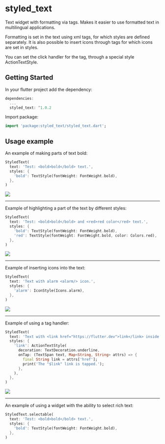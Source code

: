# styled_text

Text widget with formatting via tags. Makes it easier to use formatted text in multilingual applications.

Formatting is set in the text using xml tags, for which styles are defined separately. It is also possible to insert icons through tags for which icons are set in styles.

You can set the click handler for the tag, through a special style ActionTextStyle.

## Getting Started

In your flutter project add the dependency:

```dart
dependencies:
  ...
  styled_text: ^1.0.2
```

Import package:
```dart
import 'package:styled_text/styled_text.dart';
```

## Usage example

An example of making parts of text bold:
```dart
StyledText(
  text: 'Test: <bold>bold</bold> text.',
  styles: {
    'bold': TextStyle(fontWeight: FontWeight.bold),
  },
)
```
![](https://github.com/andyduke/styled_text_package/blob/master/screenshots/1-bold.png)

---

Example of highlighting a part of the text by different styles:
```dart
StyledText(
  text: 'Test: <bold>bold</bold> and <red>red color</red> text.',
  styles: {
    'bold': TextStyle(fontWeight: FontWeight.bold),
    'red': TextStyle(fontWeight: FontWeight.bold, color: Colors.red),
  },
)
```
![](https://github.com/andyduke/styled_text_package/blob/master/screenshots/2-bold-and-color.png)

---

Example of inserting icons into the text:
```dart
StyledText(
  text: 'Text with alarm <alarm/> icon.',
  styles: {
    'alarm': IconStyle(Icons.alarm),
  },
)
```
![](https://github.com/andyduke/styled_text_package/blob/master/screenshots/3-icon.png)

---

Example of using a tag handler:
```dart
StyledText(
  text: 'Text with <link href="https://flutter.dev">link</link> inside.',
  styles: {
    'link': ActionTextStyle(
      decoration: TextDecoration.underline,
      onTap: (TextSpan text, Map<String, String> attrs) => {
        final String link = attrs['href'];
        print('The "$link" link is tapped.');
      },
    ),
  },
)
```
![](https://github.com/andyduke/styled_text_package/blob/master/screenshots/4-link.png)

---

An example of using a widget with the ability to select rich text:
```dart
StyledText.selectable(
  text: 'Test: <bold>bold</bold> text.',
  styles: {
    'bold': TextStyle(fontWeight: FontWeight.bold),
  },
)
```
